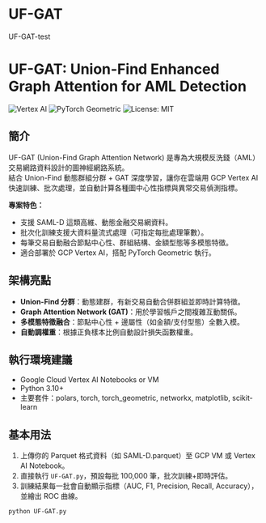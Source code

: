 # UF-GAT
UF-GAT-test

# UF-GAT: Union-Find Enhanced Graph Attention for AML Detection

![Vertex AI](https://img.shields.io/badge/GCP-Vertex%20AI-blue.svg)
![PyTorch Geometric](https://img.shields.io/badge/PyG-2.5.0-brightgreen.svg)
![License: MIT](https://img.shields.io/badge/License-MIT-yellow.svg)

## 簡介

UF-GAT (Union-Find Graph Attention Network) 是專為大規模反洗錢（AML）交易網路資料設計的圖神經網路系統。  
結合 Union-Find 動態群組分群 + GAT 深度學習，讓你在雲端用 GCP Vertex AI 快速訓練、批次處理，並自動計算各種圖中心性指標與異常交易偵測指標。

**專案特色：**
- 支援 SAML-D 這類高維、動態金融交易網資料。
- 批次化訓練支援大資料量流式處理（可指定每批處理筆數）。
- 每筆交易自動融合節點中心性、群組結構、金額型態等多模態特徵。
- 適合部署於 GCP Vertex AI，搭配 PyTorch Geometric 執行。

## 架構亮點

- **Union-Find 分群**：動態建群，有新交易自動合併群組並即時計算特徵。
- **Graph Attention Network (GAT)**：用於學習帳戶之間複雜互動關係。
- **多模態特徵融合**：節點中心性 + 邊屬性（如金額/支付型態）全數入模。
- **自動調權重**：根據正負樣本比例自動設計損失函數權重。

## 執行環境建議

- Google Cloud Vertex AI Notebooks or VM
- Python 3.10+
- 主要套件：polars, torch, torch_geometric, networkx, matplotlib, scikit-learn

## 基本用法

1. 上傳你的 Parquet 格式資料（如 SAML-D.parquet）至 GCP VM 或 Vertex AI Notebook。
2. 直接執行 `UF-GAT.py`，預設每批 100,000 筆，批次訓練+即時評估。
3. 訓練結果每一批會自動顯示指標（AUC, F1, Precision, Recall, Accuracy），並繪出 ROC 曲線。

```bash
python UF-GAT.py
